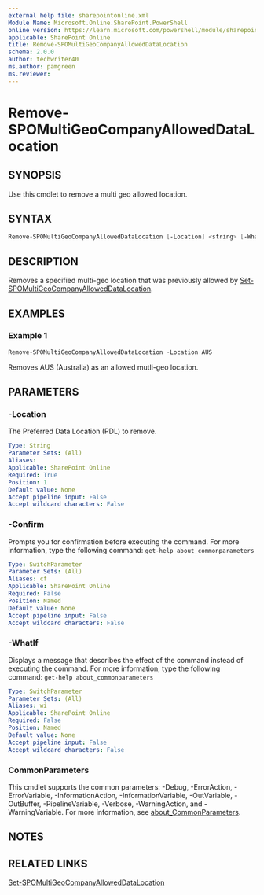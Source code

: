 ```yaml
---
external help file: sharepointonline.xml
Module Name: Microsoft.Online.SharePoint.PowerShell
online version: https://learn.microsoft.com/powershell/module/sharepoint-online/remove-spomultigeocompanyalloweddatalocation
applicable: SharePoint Online
title: Remove-SPOMultiGeoCompanyAllowedDataLocation
schema: 2.0.0
author: techwriter40
ms.author: pamgreen
ms.reviewer:
---
```


# Remove-SPOMultiGeoCompanyAllowedDataLocation

## SYNOPSIS

Use this cmdlet to remove a multi geo allowed location.

## SYNTAX

```powershell
Remove-SPOMultiGeoCompanyAllowedDataLocation [-Location] <string> [-WhatIf] [-Confirm] [<CommonParameters>]
```

## DESCRIPTION

Removes a specified multi-geo location that was previously allowed by [Set-SPOMultiGeoCompanyAllowedDataLocation](Set-SPOMultiGeoCompanyAllowedDataLocation.md).

## EXAMPLES

### Example 1

```powershell
Remove-SPOMultiGeoCompanyAllowedDataLocation -Location AUS
```
Removes AUS (Australia) as an allowed mutli-geo location.

## PARAMETERS

### -Location

The Preferred Data Location (PDL) to remove.

```yaml
Type: String
Parameter Sets: (All)
Aliases:
Applicable: SharePoint Online
Required: True
Position: 1
Default value: None
Accept pipeline input: False
Accept wildcard characters: False
```

### -Confirm

Prompts you for confirmation before executing the command.
For more information, type the following command: `get-help about_commonparameters`

```yaml
Type: SwitchParameter
Parameter Sets: (All)
Aliases: cf
Applicable: SharePoint Online
Required: False
Position: Named
Default value: None
Accept pipeline input: False
Accept wildcard characters: False
```

### -WhatIf

Displays a message that describes the effect of the command instead of executing the command.
For more information, type the following command: `get-help about_commonparameters`

```yaml
Type: SwitchParameter
Parameter Sets: (All)
Aliases: wi
Applicable: SharePoint Online
Required: False
Position: Named
Default value: None
Accept pipeline input: False
Accept wildcard characters: False
```

### CommonParameters

This cmdlet supports the common parameters: -Debug, -ErrorAction, -ErrorVariable, -InformationAction, -InformationVariable, -OutVariable, -OutBuffer, -PipelineVariable, -Verbose, -WarningAction, and -WarningVariable. For more information, see [about_CommonParameters](https://go.microsoft.com/fwlink/p/?LinkID=113216).

## NOTES

## RELATED LINKS

[Set-SPOMultiGeoCompanyAllowedDataLocation](Set-SPOMultiGeoCompanyAllowedDataLocation.md)
